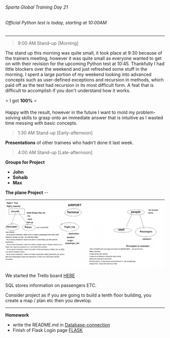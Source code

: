###### Sparta Global Training Day 21
###### Official Python test is today, starting at 10:00AM
___

> 9:00 AM Stand-up [Morning]

The stand up this morning was quite small, it took place at 9:30 because of the trainers meeting, however it
was quite small as everyone wanted to get on with their revision for the upcoming Python test at 10:45. Thankfully I had
little blockers over the weekend and just refreshed some stuff in the morning. I spent a large portion of my weekend looking into
advanced concepts such as user-defined exceptions and recursion in methods, which paid off as the test had recursion in its
most difficult form. A feat that is difficult to accomplish if you don't understand how it works.

:star: I got **100%** :star:

Happy with the result, however in the future I want to mold my problem-solving skills to grasp onto an immediate
answer that is intuitive as I wasted time messing with basic concepts.

> 1:30 AM Stand-up [Early-afternoon]

**Presentations** of other trainees who hadn't done it last week.

> 4:00 AM Stand-up [Late-afternoon]

**Groups for Project**
* **John**
* **Sohaib**
* **Max**

**The plane Project** -- 

![alt text](../../Images/Python_Project.PNG)

We started the Trello board [HERE](https://trello.com/b/3BQkzYtl/airport-project)

SQL stores information on passengers ETC.

Consider project as if you are going to build a tenth floor building, you create a map / plan etc then you develop.

___
**Homework**
* write the README.md in [Database-connection](../../Python-Files/Database-Connection)
* Finish of Flask Login page [FLASK](../../Python-Files/app)